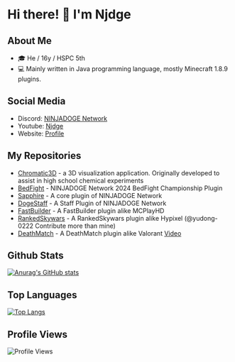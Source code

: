 # Hi there! 👋 I'm Njdge

## About Me
- 🎓 He / 16y / HSPC 5th
- 💻 Mainly written in Java programming language, mostly Minecraft 1.8.9 plugins.

## Social Media
- Discord: [NINJADOGE Network](dsc.gg/ninja-network)
- Youtube: [Njdge](https://www.youtube.com/@Njdge)
- Website: [Profile](https://ninjadoge.me)

## My Repositories
- [Chromatic3D](https://github.com/Njdgee/Chromatic3D) - a 3D visualization application. Originally developed to assist in high school chemical experiments
- [BedFight](https://github.com/Njdgee/BedFight) - NINJADOGE Network 2024 BedFight Championship Plugin
- [Sapphire](https://github.com/Njdgee/Sapphire) - A core plugin of NINJADOGE Network
- [DogeStaff](https://github.com/Njdgee/DogeStaff) - A Staff Plugin of NINJADOGE Network
- [FastBuilder](https://github.com/Njdgee/FastBuilder) - A FastBuilder plugin alike MCPlayHD
- [RankedSkywars](https://github.com/Njdgee/RankedSkywars) - A RankedSkywars plugin alike Hypixel (@yudong-0222 Contribute more than mine)
- [DeathMatch](https://github.com/Njdgee/DeathMatch) - A DeathMatch plugin alike Valorant [Video](https://www.youtube.com/watch?v=4VY3bkgJFX8)

## Github Stats
[![Anurag's GitHub stats](https://github-readme-stats.vercel.app/api?username=Njdgee&show_icons=true&theme=vue-dark&hide_border=true&count_private=true)](https://github.com/anuraghazra/github-readme-stats)

## Top Languages
[![Top Langs](https://github-readme-stats.vercel.app/api/top-langs/?username=Njdgee&layout=compact&theme=vue-dark&hide_border=true)](https://github.com/anuraghazra/github-readme-stats)

## Profile Views
![Profile Views](https://komarev.com/ghpvc/?username=Njdgee&color=green)

